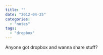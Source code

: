 ```yaml
---
title: ""
date: "2012-04-25"
categories: 
  - "notes"
tags: 
  - "dropbox"
---
```


Anyone got dropbox and wanna share stuff?

